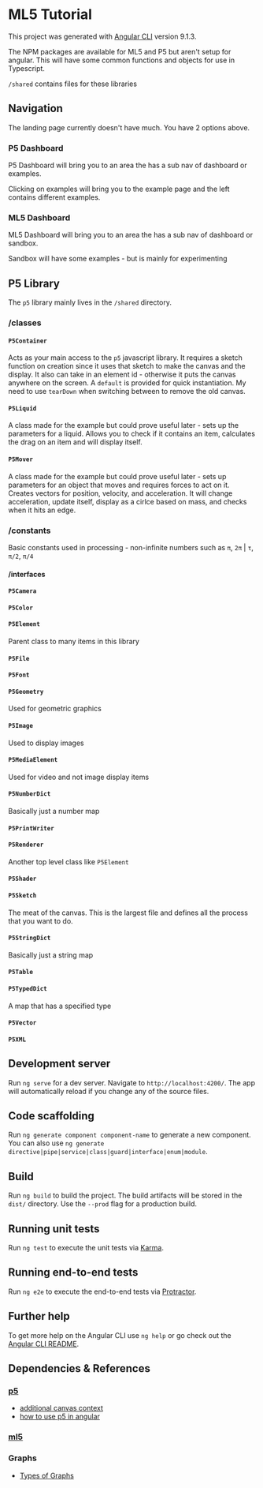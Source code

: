 # ML5 Tutorial

This project was generated with [Angular CLI](https://github.com/angular/angular-cli) version 9.1.3.

The NPM packages are available for ML5 and P5 but aren't setup for angular. This will have some common functions and objects for use in Typescript.

`/shared` contains files for these libraries

## Navigation

The landing page currently doesn't have much. You have 2 options above.

### P5 Dashboard

P5 Dashboard will bring you to an area the has a sub nav of dashboard or examples.

Clicking on examples will bring you to the example page and the left contains different examples.

### ML5 Dashboard

ML5 Dashboard will bring you to an area the has a sub nav of dashboard or sandbox.

Sandbox will have some examples - but is mainly for experimenting

## P5 Library

The `p5` library mainly lives in the `/shared` directory.

### /classes

#### `P5Container` 

Acts as your main access to the `p5` javascript library. It requires a sketch function
on creation since it uses that sketch to make the canvas and the display. It also can take in an
element id - otherwise it puts the canvas anywhere on the screen. A `default` is provided for
quick instantiation. My need to use `tearDown` when switching between to remove the old canvas.

#### `P5Liquid`

A class made for the example but could prove useful later - sets up the parameters for a liquid.
Allows you to check if it contains an item, calculates the drag on an item and will display itself.

#### `P5Mover`

A class made for the example but could prove useful later - sets up parameters for an object that
moves and requires forces to act on it. Creates vectors for position, velocity, and acceleration.
It will change acceleration, update itself, display as a cirlce based on mass, and checks when it hits an edge. 


### /constants

Basic constants used in processing - non-infinite numbers such as `π`, `2π` | `τ`, `π/2`, `π/4`


#### /interfaces

#### `P5Camera`

#### `P5Color`

#### `P5Element`

Parent class to many items in this library

#### `P5File`

#### `P5Font`

#### `P5Geometry`

Used for geometric graphics

#### `P5Image`

Used to display images

#### `P5MediaElement`

Used for video and not image display items

#### `P5NumberDict`

Basically just a number map

#### `P5PrintWriter`

#### `P5Renderer`

Another top level class like `P5Element`

#### `P5Shader`

#### `P5Sketch`

The meat of the canvas. This is the largest file and defines all the process that you want to do.

#### `P5StringDict`

Basically just a string map

#### `P5Table`

#### `P5TypedDict`

A map that has a specified type

#### `P5Vector`

#### `P5XML`




## Development server

Run `ng serve` for a dev server. Navigate to `http://localhost:4200/`. The app will automatically reload if you change any of the source files.

## Code scaffolding

Run `ng generate component component-name` to generate a new component. You can also use `ng generate directive|pipe|service|class|guard|interface|enum|module`.

## Build

Run `ng build` to build the project. The build artifacts will be stored in the `dist/` directory. Use the `--prod` flag for a production build.

## Running unit tests

Run `ng test` to execute the unit tests via [Karma](https://karma-runner.github.io).

## Running end-to-end tests

Run `ng e2e` to execute the end-to-end tests via [Protractor](http://www.protractortest.org/).

## Further help

To get more help on the Angular CLI use `ng help` or go check out the [Angular CLI README](https://github.com/angular/angular-cli/blob/master/README.md).

## Dependencies & References

### [p5](https://www.npmjs.com/package/p5)

* [additional canvas context](https://developer.mozilla.org/en-US/docs/Web/API/CanvasRenderingContext2D)
* [how to use p5 in angular](https://stackoverflow.com/questions/49472433/how-to-use-p5-js-in-angular-5-application)

### [ml5](https://www.npmjs.com/package/ml5)

### Graphs

* [Types of Graphs](https://visme.co/blog/types-of-graphs/)
